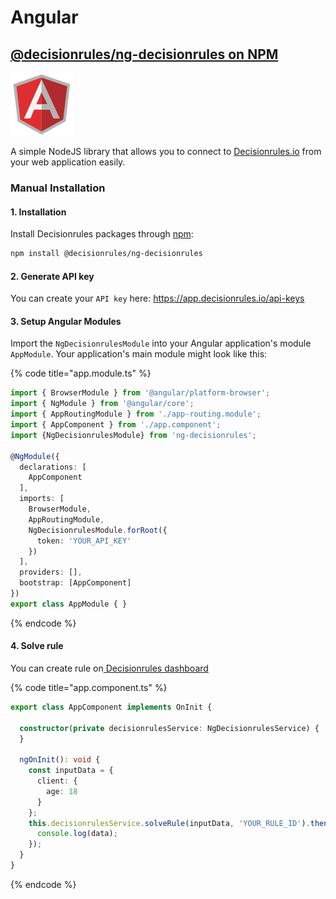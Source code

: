 # Angular

## [@decisionrules/ng-decisionrules on NPM](https://www.npmjs.com/package/@decisionrules/ng-decisionrules)

![](../../.gitbook/assets/image%20%2814%29.png)

A simple NodeJS library that allows you to connect to [Decisionrules.io](https://decisionrules.io/) from your web application easily.

### Manual Installation

#### 1. Installation

Install Decisionrules packages through [npm](https://www.npmjs.com/package/@decisionrules/ng-decisionrules):

```bash
npm install @decisionrules/ng-decisionrules
```

#### 2. Generate API key

You can create your `API key` here: [https://a](https://app.decisionrules.io/auth/login?retUrl=%2Fapi-keys)[pp.decisionrules.io/api-keys](https://app.decisionrules.io/auth/login?retUrl=%2Fapi-keys)

#### 3. Setup Angular Modules

Import the `NgDecisionrulesModule` into your Angular application's module `AppModule`. Your application's main module might look like this:

{% code title="app.module.ts" %}
```typescript
import { BrowserModule } from '@angular/platform-browser';
import { NgModule } from '@angular/core';
import { AppRoutingModule } from './app-routing.module';
import { AppComponent } from './app.component';
import {NgDecisionrulesModule} from 'ng-decisionrules';

@NgModule({
  declarations: [
    AppComponent
  ],
  imports: [
    BrowserModule,
    AppRoutingModule,
    NgDecisionrulesModule.forRoot({
      token: 'YOUR_API_KEY'
    })
  ],
  providers: [],
  bootstrap: [AppComponent]
})
export class AppModule { }
```
{% endcode %}

#### 4. Solve rule

You can create rule on[ Decisionrules dashboard](https://app.decisionrules.io/)

{% code title="app.component.ts" %}
```typescript
export class AppComponent implements OnInit {

  constructor(private decisionrulesService: NgDecisionrulesService) {
  }

  ngOnInit(): void {
    const inputData = {
      client: {
        age: 18
      }
    };
    this.decisionrulesService.solveRule(inputData, 'YOUR_RULE_ID').then(data => {
      console.log(data);
    });
  }
}
```
{% endcode %}

